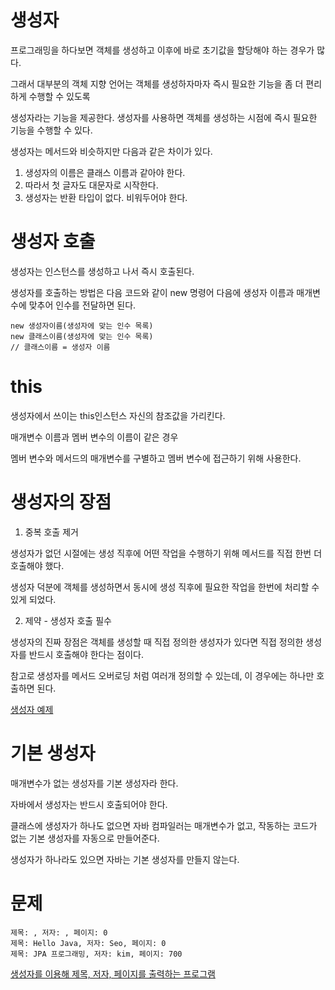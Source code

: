 # 생성자

프로그래밍을 하다보면 객체를 생성하고 이후에 바로 초기값을 할당해야 하는 경우가 많다. 

그래서 대부분의 객체 지향 언어는 객체를 생성하자마자 즉시 필요한 기능을 좀 더 편리하게 수행할 수 있도록 

생성자라는 기능을 제공한다. 생성자를 사용하면 객체를 생성하는 시점에 즉시 필요한 기능을 수행할 수 있다.

생성자는 메서드와 비슷하지만 다음과 같은 차이가 있다.
1. 생성자의 이름은 클래스 이름과 같아야 한다.
2. 따라서 첫 글자도 대문자로 시작한다.
3. 생성자는 반환 타입이 없다. 비워두어야 한다.

# 생성자 호출
생성자는 인스턴스를 생성하고 나서 즉시 호출된다. 

생성자를 호출하는 방법은 다음 코드와 같이 new 명령어 다음에 생성자 이름과 매개변수에 맞추어 인수를 전달하면 된다.
```
new 생성자이름(생성자에 맞는 인수 목록)
new 클래스이름(생성자에 맞는 인수 목록)
// 클래스이름 = 생성자 이름
```

# this
생성자에서 쓰이는 this인스턴스 자신의 참조값을 가리킨다.

매개변수 이름과 멤버 변수의 이름이 같은 경우

멤버 변수와 메서드의 매개변수를 구별하고 멤버 변수에 접근하기 위해 사용한다.

# 생성자의 장점
1. 중복 호출 제거

생성자가 없던 시절에는 생성 직후에 어떤 작업을 수행하기 위해 메서드를 직접 한번 더 호출해야 했다.

생성자 덕분에 객체를 생성하면서 동시에 생성 직후에 필요한 작업을 한번에 처리할 수 있게 되었다.

2. 제약 - 생성자 호출 필수
   
생성자의 진짜 장점은 객체를 생성할 때 직접 정의한 생성자가 있다면 직접 정의한 생성자를 반드시 호출해야 한다는 점이다. 

참고로 생성자를 메서드 오버로딩 처럼 여러개 정의할 수 있는데, 이 경우에는 하나만 호출하면 된다.

[생성자 예제](https://github.com/skcy1515/Programming-Study/blob/main/Java/%EA%B8%B0%EB%B3%B8%20%EB%AC%B8%EB%B2%95/%EC%83%9D%EC%84%B1%EC%9E%90/ConstructMain.java)

# 기본 생성자
매개변수가 없는 생성자를 기본 생성자라 한다.

자바에서 생성자는 반드시 호출되어야 한다.

클래스에 생성자가 하나도 없으면 자바 컴파일러는 매개변수가 없고, 작동하는 코드가 없는 기본 생성자를 자동으로 만들어준다.

생성자가 하나라도 있으면 자바는 기본 생성자를 만들지 않는다.

# 문제
```
제목: , 저자: , 페이지: 0
제목: Hello Java, 저자: Seo, 페이지: 0
제목: JPA 프로그래밍, 저자: kim, 페이지: 700
```
[생성자를 이용해 제목, 저자, 페이지를 출력하는 프로그램](https://github.com/skcy1515/Programming-Study/blob/main/Java/%EA%B8%B0%EB%B3%B8%20%EB%AC%B8%EB%B2%95/%EC%83%9D%EC%84%B1%EC%9E%90/ex/BookMain.java)

